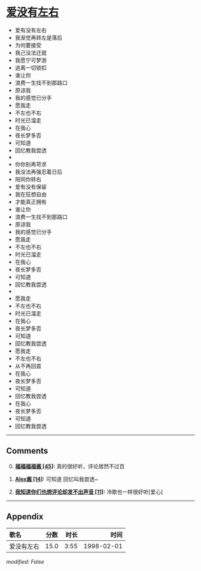 # [爱没有左右](https://music.163.com/song?id=26075154)

* 爱有没有左右
* 我渐觉再转左是落后
* 为何要接受
* 我己没法迁就
* 我愿宁可梦游
* 逃离一切锁扣
* 谁让你
* 浪费一生找不到那路口
* 原谅我
* 我的感觉已分手
* 愿我走
* 不左也不右
* 时光已溜走
* 在我心
* 夜长梦多否
* 可知道
* 回忆教我尝透
* 
* 你你别再苛求
* 我没法再强忍着日后
* 陪同你转右
* 爱有没有保留
* 我在狂想自由
* 才能真正拥有
* 谁让你
* 浪费一生找不到那路口
* 原谅我
* 我的感觉已分手
* 愿我走
* 不左也不右
* 时光已溜走
* 在我心
* 夜长梦多否
* 可知道
* 回忆教我尝透
* 
* 愿我走
* 不左也不右
* 时光已溜走
* 在我心
* 夜长梦多否
* 可知道
* 回忆教我尝透
* 愿我走
* 不左也不右
* 从不再回首
* 在我心
* 夜长梦多否
* 可知道
* 回忆教我尝透
* 在我心
* 夜长梦多否
* 可知道
* 回忆教我尝透


---

## Comments
0. **[福福福福酱 \[45\]](https://music.163.com/#/user/home?id=49343940):** 真的很好听，评论居然不过百

1. **[Alex酱 \[14\]](https://music.163.com/#/user/home?id=58149808):** 可知道 回忆叫我尝透~

2. **[我知道你们也想评论却发不出声音 \[11\]](https://music.163.com/#/user/home?id=76325107):** 冷歌也一样很好听[爱心]



---

## Appendix

|歌名|分数|时长|时间|
|:---|:---:|---:|---:|
|爱没有左右|15.0|3:55|1998-02-01

*modified: False*